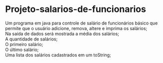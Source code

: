 # Projeto-salarios-de-funcionarios
Um programa em java para controle de salário de funcionários básico que permite que o usuário
adicione, remova, altere e imprima os salários;<br>
Na saída de dados será mostrada a média dos salários;<br>
A quantidade de salários;<br>
O primeiro salário;<br>
O último salário;<br>
Uma lista dos salários cadastrados em um toString;<br>

